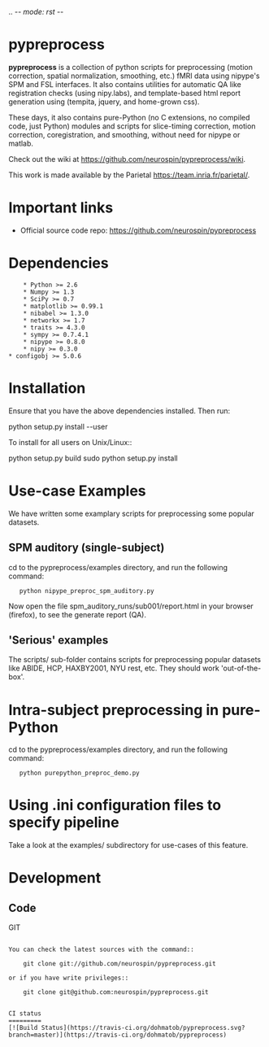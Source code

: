 .. -*- mode: rst -*-

pypreprocess
============

**pypreprocess** is a collection of python scripts for preprocessing (motion 
correction, spatial normalization, smoothing, etc.) fMRI data using 
nipype's SPM and FSL interfaces. It also contains utilities for automatic 
QA like registration checks (using nipy.labs), and template-based html report
generation using (tempita, jquery, and home-grown css).

These days, it also contains pure-Python (no C extensions, no compiled code, just Python)
modules and scripts for slice-timing correction, motion correction, coregistration,
and smoothing, without need for nipype or matlab.

Check out the wiki at https://github.com/neurospin/pypreprocess/wiki.

This work is made available by the Parietal https://team.inria.fr/parietal/.

Important links
===============

- Official source code repo: https://github.com/neurospin/pypreprocess

Dependencies
============
        * Python >= 2.6
        * Numpy >= 1.3
        * SciPy >= 0.7
        * matplotlib >= 0.99.1
        * nibabel >= 1.3.0
        * networkx >= 1.7
        * traits >= 4.3.0
        * sympy >= 0.7.4.1
        * nipype >= 0.8.0
        * nipy >= 0.3.0	
	* configobj >= 5.0.6


Installation
============

Ensure that you have the above dependencies installed. Then run:

  python setup.py install --user

To install for all users on Unix/Linux::

  python setup.py build
  sudo python setup.py install

Use-case Examples
=================
We have written some examplary scripts for preprocessing some popular datasets.


SPM auditory (single-subject)
-----------------------------
cd to the pypreprocess/examples directory, and run the following command:

       python nipype_preproc_spm_auditory.py 

Now open the file spm_auditory_runs/sub001/report.html in your browser (firefox), to see
the generate report (QA).

'Serious' examples
------------------
The scripts/ sub-folder contains scripts for preprocessing popular datasets like ABIDE, HCP, HAXBY2001, NYU rest, etc.
They should work 'out-of-the-box'.

Intra-subject preprocessing in pure-Python
==========================================

cd to the pypreprocess/examples directory, and run the following command:

       python purepython_preproc_demo.py
       
Using .ini configuration files to specify pipeline
==================================================
Take a look at the examples/ subdirectory for use-cases of this feature.

Development
===========

Code
----

GIT
~~~

You can check the latest sources with the command::

    git clone git://github.com/neurospin/pypreprocess.git

or if you have write privileges::

    git clone git@github.com:neurospin/pypreprocess.git


CI status
=========
[![Build Status](https://travis-ci.org/dohmatob/pypreprocess.svg?branch=master)](https://travis-ci.org/dohmatob/pypreprocess)
